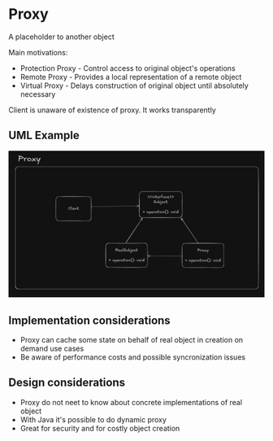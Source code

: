 # Proxy

A placeholder to another object

Main motivations:

- Protection Proxy - Control access to original object's operations
- Remote Proxy - Provides a local representation of a remote object
- Virtual Proxy - Delays construction of original object until absolutely necessary

Client is unaware of existence of proxy. It works transparently

## UML Example

![alt text](proxy_uml_example.png)

## Implementation considerations

- Proxy can cache some state on behalf of real object in creation on demand use cases
- Be aware of performance costs and possible syncronization issues

## Design considerations

- Proxy do not neet to know about concrete implementations of real object
- With Java it's possible to do dynamic proxy
- Great for security and for costly object creation